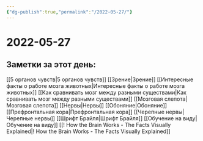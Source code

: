 ```yaml
---
{"dg-publish":true,"permalink":"/2022-05-27/"}
---
```



# 2022-05-27

## Заметки за этот день:
[[5 органов чувств\|5 органов чувств]]
[[Зрение\|Зрение]]
[[Интересные факты о работе мозга животных\|Интересные факты о работе мозга животных]]
[[Как сравнивать мозг между разными существами\|Как сравнивать мозг между разными существами]]
[[Мозговая слепота\|Мозговая слепота]]
[[Нервы\|Нервы]]
[[Обоняние\|Обоняние]]
[[Префронтальная кора\|Префронтальная кора]]
[[Черепные нервы\|Черепные нервы]]
[[Шрифт Брайля\|Шрифт Брайля]]
[[Обучение на виду\|Обучение на виду]]
[[! How the Brain Works - The Facts Visually Explained\|! How the Brain Works - The Facts Visually Explained]]
